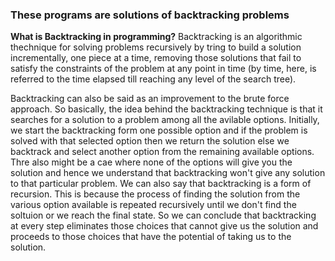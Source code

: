 ### **These programs are solutions of backtracking problems**

**What is Backtracking in programming?**
Backtracking is an algorithmic thechnique for solving problems recursively by tring to build a
solution incrementally, one piece at a time, removing those solutions that fail to satisfy the constraints of the problem at any point in time (by time, here, is referred to the time elapsed till reaching any level of the search tree).

Backtracking can also be said as an improvement to the brute force approach. So basically, the idea behind the backtracking technique is that it searches for a solution to a problem among all the avilable options. Initially, we start the backtracking form one possible option and if the problem is solved with that selected option then we return the solution else we backtrack and select another option from the remaining available options. Thre also might be a cae where none of the options will give you the solution and hence we understand that backtracking won't give any solution to that particular problem. We can also say that backtracking is a form of recursion. This is because the process of finding the solution from the various option available is repeated recursively until we don't find the soltuion or we reach the final state. So we can conclude that backtracking at every step eliminates those choices that cannot give us the solution and proceeds to those choices that have the potential of taking us to the solution.

